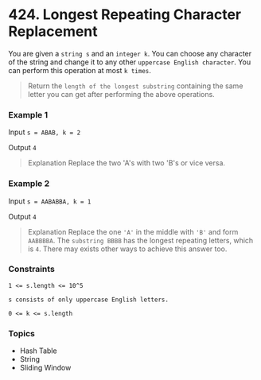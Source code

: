 # 424. Longest Repeating Character Replacement

You are given a `string s` and an `integer k`. You can choose any character of the string and change it to any other `uppercase English character`. You can perform this operation at most `k times`.

> Return the `length of the longest substring` containing the same letter you can get after performing the above operations.


### Example 1

Input `s = ABAB, k = 2`

Output `4`

> Explanation Replace the two 'A's with two 'B's or vice versa.


### Example 2

Input `s = AABABBA, k = 1`

Output `4`

> Explanation Replace the one `'A'` in the middle with `'B'` and form `AABBBBA`.
The `substring BBBB` has the longest repeating letters, which is `4`.
There may exists other ways to achieve this answer too.
 

### Constraints

`1 <= s.length <= 10^5`

`s consists of only uppercase English letters.`

`0 <= k <= s.length`


### Topics
- Hash Table
- String
- Sliding Window